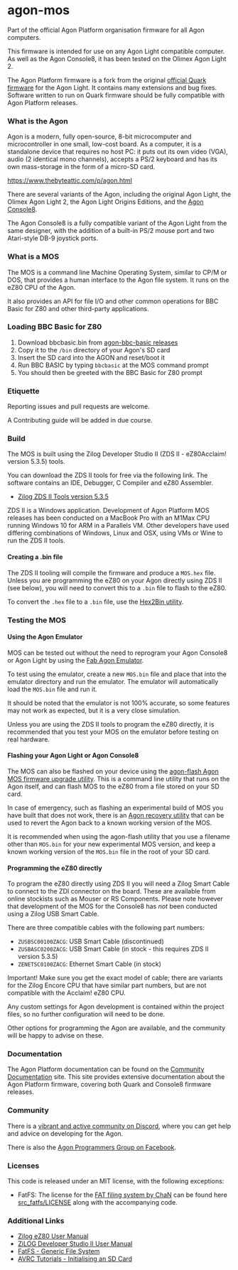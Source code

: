 # agon-mos

Part of the official Agon Platform organisation firmware for all Agon computers.

This firmware is intended for use on any Agon Light compatible computer.  As well as the Agon Console8, it has been tested on the Olimex Agon Light 2.

The Agon Platform firmware is a fork from the original [official Quark firmware](https://github.com/breakintoprogram/agon-mos) for the Agon Light.  It contains many extensions and bug fixes.  Software written to run on Quark firmware should be fully compatible with Agon Platform releases.

### What is the Agon

Agon is a modern, fully open-source, 8-bit microcomputer and microcontroller in one small, low-cost board. As a computer, it is a standalone device that requires no host PC: it puts out its own video (VGA), audio (2 identical mono channels), accepts a PS/2 keyboard and has its own mass-storage in the form of a micro-SD card.

https://www.thebyteattic.com/p/agon.html

There are several variants of the Agon, including the original Agon Light, the Olimex Agon Light 2, the Agon Light Origins Editions, and the [Agon Console8](https://www.heber.co.uk/agon-console8).

The Agon Console8 is a fully compatible variant of the Agon Light from the same designer, with the addition of a built-in PS/2 mouse port and two Atari-style DB-9 joystick ports.

### What is a MOS

The MOS is a command line Machine Operating System, similar to CP/M or DOS, that provides a human interface to the Agon file system.  It runs on the eZ80 CPU of the Agon.

It also provides an API for file I/O and other common operations for BBC Basic for Z80 and other third-party applications.

### Loading BBC Basic for Z80

1. Download bbcbasic.bin from [agon-bbc-basic releases](https://github.com/breakintoprogram/agon-bbc-basic/releases)
2. Copy it to the `/bin` directory of your Agon's SD card
3. Insert the SD card into the AGON and reset/boot it
4. Run BBC BASIC by typing `bbcbasic` at the MOS command prompt
5. You should then be greeted with the BBC Basic for Z80 prompt

### Etiquette

Reporting issues and pull requests are welcome.

A Contributing guide will be added in due course.

### Build

The MOS is built using the Zilog Developer Studio II (ZDS II - eZ80Acclaim! version 5.3.5) tools.

You can download the ZDS II tools for free via the following link. The software contains an IDE, Debugger, C Compiler and eZ80 Assembler.

- [Zilog ZDS II Tools version 5.3.5](https://zilog.com/index.php?option=com_zcm&task=view&soft_id=54&Itemid=74)

ZDS II is a Windows application.  Development of Agon Platform MOS releases has been conducted on a MacBook Pro with an M1Max CPU running Windows 10 for ARM in a Parallels VM.  Other developers have used differing combinations of Windows, Linux and OSX, using VMs or Wine to run the ZDS II tools.

#### Creating a .bin file

The ZDS II tooling will compile the firmware and produce a `MOS.hex` file.  Unless you are programming the eZ80 on your Agon directly using ZDS II (see below), you will need to convert this to a `.bin` file to flash to the eZ80.

To convert the `.hex` file to a `.bin` file, use the [Hex2Bin utility](https://sourceforge.net/projects/hex2bin/).

### Testing the MOS

#### Using the Agon Emulator

MOS can be tested out without the need to reprogram your Agon Console8 or Agon Light by using the [Fab Agon Emulator](https://github.com/tomm/fab-agon-emulator).

To test using the emulator, create a new `MOS.bin` file and place that into the emulator directory and run the emulator.  The emulator will automatically load the `MOS.bin` file and run it.

It should be noted that the emulator is not 100% accurate, so some features may not work as expected, but it is a very close simulation.

Unless you are using the ZDS II tools to program the eZ80 directly, it is recommended that you test your MOS on the emulator before testing on real hardware.

#### Flashing your Agon Light or Agon Console8

The MOS can also be flashed on your device using the [agon-flash Agon MOS firmware upgrade utility](https://github.com/AgonPlatform/agon-flash).  This is a command line utility that runs on the Agon itself, and can flash MOS to the eZ80 from a file stored on your SD card.

In case of emergency, such as flashing an experimental build of MOS you have built that does not work, there is an [Agon recovery utility](https://github.com/AgonPlatform/agon-recovery) that can be used to revert the Agon back to a known working version of the MOS.

It is recommended when using the agon-flash utility that you use a filename other than `MOS.bin` for your new experimental MOS version, and keep a known working version of the `MOS.bin` file in the root of your SD card.

#### Programming the eZ80 directly

To program the eZ80 directly using ZDS II you will need a Zilog Smart Cable to connect to the ZDI connector on the board.  These are available from online stockists such as Mouser or RS Components.  Please note however that development of the MOS for the Console8 has *not* been conducted using a Zilog USB Smart Cable.

There are three compatible cables with the following part numbers:

- `ZUSBSC00100ZACG`: USB Smart Cable (discontinued)
- `ZUSBASC0200ZACG`: USB Smart Cable (in stock - this requires ZDS II version 5.3.5)
- `ZENETSC0100ZACG`: Ethernet Smart Cable (in stock)

Important! Make sure you get the exact model of cable; there are variants for the Zilog Encore CPU that have similar part numbers, but are not compatible with the Acclaim! eZ80 CPU.

Any custom settings for Agon development is contained within the project files, so no further configuration will need to be done.

Other options for programming the Agon are available, and the community will be happy to advise on these.

### Documentation

The Agon Platform documentation can be found on the [Community Documentation](https://agonplatform.github.io/agon-docs/) site.  This site provides extensive documentation about the Agon Platform firmware, covering both Quark and Console8 firmware releases.

### Community

There is a [vibrant and active community on Discord](https://discord.gg/7Ruseg98T9), where you can get help and advice on developing for the Agon.

There is also the [Agon Programmers Group on Facebook](https://www.facebook.com/groups/667325088311886).

### Licenses

This code is released under an MIT license, with the following exceptions:

* FatFS: The license for the [FAT filing system by ChaN](http://elm-chan.org/fsw/ff/00index_e.html) can be found here [src_fatfs/LICENSE](src_fatfs/LICENSE) along with the accompanying code.

### Additional Links

- [Zilog eZ80 User Manual](http://www.zilog.com/docs/um0077.pdf)
- [ZiLOG Developer Studio II User Manual](http://www.zilog.com/docs/devtools/um0144.pdf)
- [FatFS - Generic File System](http://elm-chan.org/fsw/ff/00index_e.html)
- [AVRC Tutorials - Initialising an SD Card](http://www.rjhcoding.com/avrc-sd-interface-1.php)
